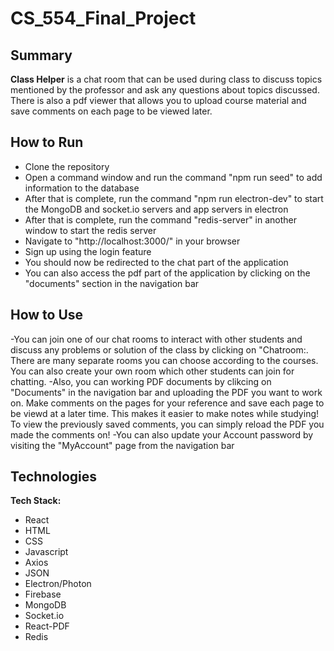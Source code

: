 # CS_554_Final_Project

## Summary

**Class Helper** is a chat room that can be used during class to discuss topics mentioned by the professor and ask any questions about topics discussed. There is also a pdf viewer that allows you to upload course material and save comments on each page to be viewed later.
 
## How to Run
- Clone the repository
- Open a command window and  run the command "npm run seed" to add information to the database
- After that is complete, run the command "npm run electron-dev" to start the MongoDB and socket.io servers and app servers in electron
- After that is complete, run the command "redis-server" in another window to start the redis server
- Navigate to "http://localhost:3000/" in your browser
- Sign up using the login feature
- You should now be redirected to the chat part of the application
- You can also access the pdf part of the application by clicking on the "documents" section in the navigation bar

## How to Use
-You can join one of our chat rooms to interact with other students and discuss any problems or solution of the class by clicking on "Chatroom:. There are many separate rooms you can choose according to the courses. You can also create your own room which other students can join for chatting.
-Also, you can working PDF documents by clikcing on "Documents" in the navigation bar and uploading the PDF you want to work on. Make comments on the pages for your reference and save each page to be viewd at a later time. This makes it easier to make notes while studying! To view the previously saved comments, you can simply reload the PDF you made the comments on!
-You can also update your Account password by visiting the "MyAccount" page from the navigation bar

## Technologies

**Tech Stack:**
- React
- HTML
- CSS
- Javascript
- Axios
- JSON
- Electron/Photon
- Firebase
- MongoDB
- Socket.io
- React-PDF
- Redis
